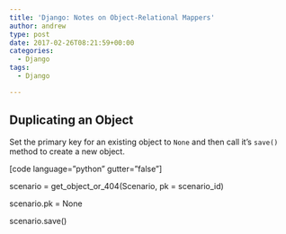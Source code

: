 ```yaml
---
title: 'Django: Notes on Object-Relational Mappers'
author: andrew
type: post
date: 2017-02-26T08:21:59+00:00
categories:
  - Django
tags:
  - Django

---
```

## Duplicating an Object

Set the primary key for an existing object to `None` and then call it&#8217;s `save()` method to create a new object.

[code language=&#8221;python&#8221; gutter=&#8221;false&#8221;]
  
scenario = get\_object\_or\_404(Scenario, pk = scenario\_id)
  
scenario.pk = None
  
scenario.save()
  

